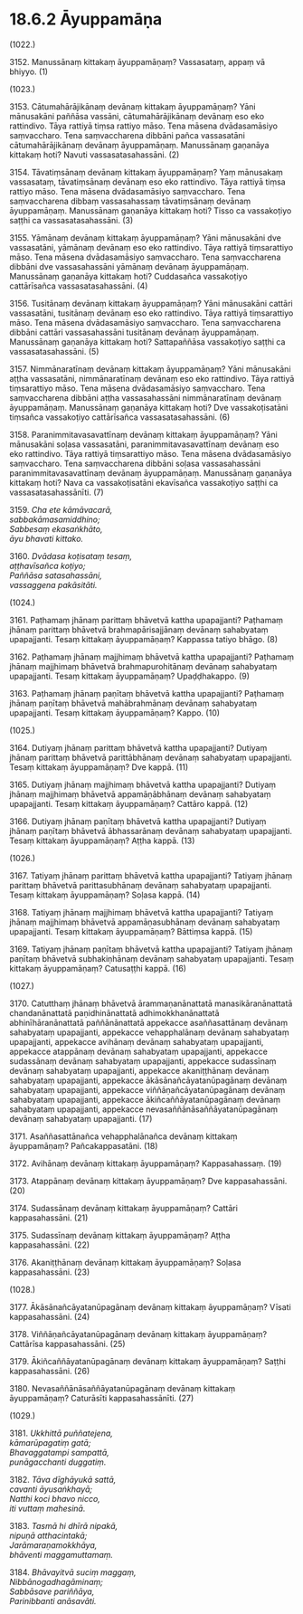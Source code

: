 # 18.6.2 Āyuppamāṇa

(1022.)

3152\. Manussānaṃ kittakaṃ āyuppamāṇaṃ? Vassasataṃ, appaṃ vā bhiyyo. (1)

(1023.)

3153\. Cātumahārājikānaṃ devānaṃ kittakaṃ āyuppamāṇaṃ? Yāni mānusakāni paññāsa vassāni, cātumahārājikānaṃ devānaṃ eso eko rattindivo. Tāya rattiyā tiṃsa rattiyo māso. Tena māsena dvādasamāsiyo saṃvaccharo. Tena saṃvaccharena dibbāni pañca vassasatāni cātumahārājikānaṃ devānaṃ āyuppamāṇaṃ. Manussānaṃ gaṇanāya kittakaṃ hoti? Navuti vassasatasahassāni. (2)

3154\. Tāvatiṃsānaṃ devānaṃ kittakaṃ āyuppamāṇaṃ? Yaṃ mānusakaṃ vassasataṃ, tāvatiṃsānaṃ devānaṃ eso eko rattindivo. Tāya rattiyā tiṃsa rattiyo māso. Tena māsena dvādasamāsiyo saṃvaccharo. Tena saṃvaccharena dibbaṃ vassasahassaṃ tāvatiṃsānaṃ devānaṃ āyuppamāṇaṃ. Manussānaṃ gaṇanāya kittakaṃ hoti? Tisso ca vassakoṭiyo saṭṭhi ca vassasatasahassāni. (3)

3155\. Yāmānaṃ devānaṃ kittakaṃ āyuppamāṇaṃ? Yāni mānusakāni dve vassasatāni, yāmānaṃ devānaṃ eso eko rattindivo. Tāya rattiyā tiṃsarattiyo māso. Tena māsena dvādasamāsiyo saṃvaccharo. Tena saṃvaccharena dibbāni dve vassasahassāni yāmānaṃ devānaṃ āyuppamāṇaṃ. Manussānaṃ gaṇanāya kittakaṃ hoti? Cuddasañca vassakoṭiyo cattārīsañca vassasatasahassāni. (4)

3156\. Tusitānaṃ devānaṃ kittakaṃ āyuppamāṇaṃ? Yāni mānusakāni cattāri vassasatāni, tusitānaṃ devānaṃ eso eko rattindivo. Tāya rattiyā tiṃsarattiyo māso. Tena māsena dvādasamāsiyo saṃvaccharo. Tena saṃvaccharena dibbāni cattāri vassasahassāni tusitānaṃ devānaṃ āyuppamāṇaṃ. Manussānaṃ gaṇanāya kittakaṃ hoti? Sattapaññāsa vassakoṭiyo saṭṭhi ca vassasatasahassāni. (5)

3157\. Nimmānaratīnaṃ devānaṃ kittakaṃ āyuppamāṇaṃ? Yāni mānusakāni aṭṭha vassasatāni, nimmānaratīnaṃ devānaṃ eso eko rattindivo. Tāya rattiyā tiṃsarattiyo māso. Tena māsena dvādasamāsiyo saṃvaccharo. Tena saṃvaccharena dibbāni aṭṭha vassasahassāni nimmānaratīnaṃ devānaṃ āyuppamāṇaṃ. Manussānaṃ gaṇanāya kittakaṃ hoti? Dve vassakoṭisatāni tiṃsañca vassakoṭiyo cattārīsañca vassasatasahassāni. (6)

3158\. Paranimmitavasavattīnaṃ devānaṃ kittakaṃ āyuppamāṇaṃ? Yāni mānusakāni soḷasa vassasatāni, paranimmitavasavattīnaṃ devānaṃ eso eko rattindivo. Tāya rattiyā tiṃsarattiyo māso. Tena māsena dvādasamāsiyo saṃvaccharo. Tena saṃvaccharena dibbāni soḷasa vassasahassāni paranimmitavasavattīnaṃ devānaṃ āyuppamāṇaṃ. Manussānaṃ gaṇanāya kittakaṃ hoti? Nava ca vassakoṭisatāni ekavīsañca vassakoṭiyo saṭṭhi ca vassasatasahassānīti. (7)

3159\. _Cha ete kāmāvacarā,_  
_sabbakāmasamiddhino;_  
_Sabbesaṃ ekasaṅkhāto,_  
_āyu bhavati kittako._  

3160\. _Dvādasa koṭisataṃ tesaṃ,_  
_aṭṭhavīsañca koṭiyo;_  
_Paññāsa satasahassāni,_  
_vassaggena pakāsitāti._  

(1024.)

3161\. Paṭhamaṃ jhānaṃ parittaṃ bhāvetvā kattha upapajjanti? Paṭhamaṃ jhānaṃ parittaṃ bhāvetvā brahmapārisajjānaṃ devānaṃ sahabyataṃ upapajjanti. Tesaṃ kittakaṃ āyuppamāṇaṃ? Kappassa tatiyo bhāgo. (8)

3162\. Paṭhamaṃ jhānaṃ majjhimaṃ bhāvetvā kattha upapajjanti? Paṭhamaṃ jhānaṃ majjhimaṃ bhāvetvā brahmapurohitānaṃ devānaṃ sahabyataṃ upapajjanti. Tesaṃ kittakaṃ āyuppamāṇaṃ? Upaḍḍhakappo. (9)

3163\. Paṭhamaṃ jhānaṃ paṇītaṃ bhāvetvā kattha upapajjanti? Paṭhamaṃ jhānaṃ paṇītaṃ bhāvetvā mahābrahmānaṃ devānaṃ sahabyataṃ upapajjanti. Tesaṃ kittakaṃ āyuppamāṇaṃ? Kappo. (10)

(1025.)

3164\. Dutiyaṃ jhānaṃ parittaṃ bhāvetvā kattha upapajjanti? Dutiyaṃ jhānaṃ parittaṃ bhāvetvā parittābhānaṃ devānaṃ sahabyataṃ upapajjanti. Tesaṃ kittakaṃ āyuppamāṇaṃ? Dve kappā. (11)

3165\. Dutiyaṃ jhānaṃ majjhimaṃ bhāvetvā kattha upapajjanti? Dutiyaṃ jhānaṃ majjhimaṃ bhāvetvā appamāṇābhānaṃ devānaṃ sahabyataṃ upapajjanti. Tesaṃ kittakaṃ āyuppamāṇaṃ? Cattāro kappā. (12)

3166\. Dutiyaṃ jhānaṃ paṇītaṃ bhāvetvā kattha upapajjanti? Dutiyaṃ jhānaṃ paṇītaṃ bhāvetvā ābhassarānaṃ devānaṃ sahabyataṃ upapajjanti. Tesaṃ kittakaṃ āyuppamāṇaṃ? Aṭṭha kappā. (13)

(1026.)

3167\. Tatiyaṃ jhānaṃ parittaṃ bhāvetvā kattha upapajjanti? Tatiyaṃ jhānaṃ parittaṃ bhāvetvā parittasubhānaṃ devānaṃ sahabyataṃ upapajjanti. Tesaṃ kittakaṃ āyuppamāṇaṃ? Soḷasa kappā. (14)

3168\. Tatiyaṃ jhānaṃ majjhimaṃ bhāvetvā kattha upapajjanti? Tatiyaṃ jhānaṃ majjhimaṃ bhāvetvā appamāṇasubhānaṃ devānaṃ sahabyataṃ upapajjanti. Tesaṃ kittakaṃ āyuppamāṇaṃ? Bāttiṃsa kappā. (15)

3169\. Tatiyaṃ jhānaṃ paṇītaṃ bhāvetvā kattha upapajjanti? Tatiyaṃ jhānaṃ paṇītaṃ bhāvetvā subhakiṇhānaṃ devānaṃ sahabyataṃ upapajjanti. Tesaṃ kittakaṃ āyuppamāṇaṃ? Catusaṭṭhi kappā. (16)

(1027.)

3170\. Catutthaṃ jhānaṃ bhāvetvā ārammaṇanānattatā manasikāranānattatā chandanānattatā paṇidhinānattatā adhimokkhanānattatā abhinīhāranānattatā paññānānattatā appekacce asaññasattānaṃ devānaṃ sahabyataṃ upapajjanti, appekacce vehapphalānaṃ devānaṃ sahabyataṃ upapajjanti, appekacce avihānaṃ devānaṃ sahabyataṃ upapajjanti, appekacce atappānaṃ devānaṃ sahabyataṃ upapajjanti, appekacce sudassānaṃ devānaṃ sahabyataṃ upapajjanti, appekacce sudassīnaṃ devānaṃ sahabyataṃ upapajjanti, appekacce akaniṭṭhānaṃ devānaṃ sahabyataṃ upapajjanti, appekacce ākāsānañcāyatanūpagānaṃ devānaṃ sahabyataṃ upapajjanti, appekacce viññāṇañcāyatanūpagānaṃ devānaṃ sahabyataṃ upapajjanti, appekacce ākiñcaññāyatanūpagānaṃ devānaṃ sahabyataṃ upapajjanti, appekacce nevasaññānāsaññāyatanūpagānaṃ devānaṃ sahabyataṃ upapajjanti. (17)

3171\. Asaññasattānañca vehapphalānañca devānaṃ kittakaṃ āyuppamāṇaṃ? Pañcakappasatāni. (18)

3172\. Avihānaṃ devānaṃ kittakaṃ āyuppamāṇaṃ? Kappasahassaṃ. (19)

3173\. Atappānaṃ devānaṃ kittakaṃ āyuppamāṇaṃ? Dve kappasahassāni. (20)

3174\. Sudassānaṃ devānaṃ kittakaṃ āyuppamāṇaṃ? Cattāri kappasahassāni. (21)

3175\. Sudassīnaṃ devānaṃ kittakaṃ āyuppamāṇaṃ? Aṭṭha kappasahassāni. (22)

3176\. Akaniṭṭhānaṃ devānaṃ kittakaṃ āyuppamāṇaṃ? Soḷasa kappasahassāni. (23)

(1028.)

3177\. Ākāsānañcāyatanūpagānaṃ devānaṃ kittakaṃ āyuppamāṇaṃ? Vīsati kappasahassāni. (24)

3178\. Viññāṇañcāyatanūpagānaṃ devānaṃ kittakaṃ āyuppamāṇaṃ? Cattārīsa kappasahassāni. (25)

3179\. Ākiñcaññāyatanūpagānaṃ devānaṃ kittakaṃ āyuppamāṇaṃ? Saṭṭhi kappasahassāni. (26)

3180\. Nevasaññānāsaññāyatanūpagānaṃ devānaṃ kittakaṃ āyuppamāṇaṃ? Caturāsīti kappasahassānīti. (27)

(1029.)

3181\. _Ukkhittā puññatejena,_  
_kāmarūpagatiṃ gatā;_  
_Bhavaggatampi sampattā,_  
_punāgacchanti duggatiṃ._  

3182\. _Tāva dīghāyukā sattā,_  
_cavanti āyusaṅkhayā;_  
_Natthi koci bhavo nicco,_  
_iti vuttaṃ mahesinā._  

3183\. _Tasmā hi dhīrā nipakā,_  
_nipuṇā atthacintakā;_  
_Jarāmaraṇamokkhāya,_  
_bhāventi maggamuttamaṃ._  

3184\. _Bhāvayitvā suciṃ maggaṃ,_  
_Nibbānogadhagāminaṃ;_  
_Sabbāsave pariññāya,_  
_Parinibbanti anāsavāti._
